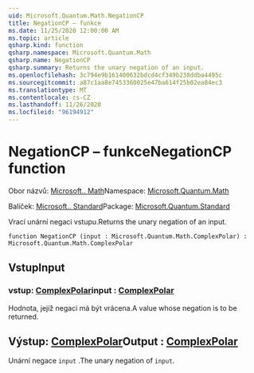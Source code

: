 ```yaml
---
uid: Microsoft.Quantum.Math.NegationCP
title: NegationCP – funkce
ms.date: 11/25/2020 12:00:00 AM
ms.topic: article
qsharp.kind: function
qsharp.namespace: Microsoft.Quantum.Math
qsharp.name: NegationCP
qsharp.summary: Returns the unary negation of an input.
ms.openlocfilehash: 3c794e9b161400632bdcd4cf349b238ddba4495c
ms.sourcegitcommit: a87c1aa8e7453360025e47ba614f25b02ea84ec3
ms.translationtype: MT
ms.contentlocale: cs-CZ
ms.lasthandoff: 11/26/2020
ms.locfileid: "96194912"
---
```

# <a name="negationcp-function"></a><span data-ttu-id="a5b3d-102">NegationCP – funkce</span><span class="sxs-lookup"><span data-stu-id="a5b3d-102">NegationCP function</span></span>

<span data-ttu-id="a5b3d-103">Obor názvů: [Microsoft.. Math](xref:Microsoft.Quantum.Math)</span><span class="sxs-lookup"><span data-stu-id="a5b3d-103">Namespace: [Microsoft.Quantum.Math](xref:Microsoft.Quantum.Math)</span></span>

<span data-ttu-id="a5b3d-104">Balíček: [Microsoft.. Standard](https://nuget.org/packages/Microsoft.Quantum.Standard)</span><span class="sxs-lookup"><span data-stu-id="a5b3d-104">Package: [Microsoft.Quantum.Standard](https://nuget.org/packages/Microsoft.Quantum.Standard)</span></span>


<span data-ttu-id="a5b3d-105">Vrací unární negaci vstupu.</span><span class="sxs-lookup"><span data-stu-id="a5b3d-105">Returns the unary negation of an input.</span></span>

```qsharp
function NegationCP (input : Microsoft.Quantum.Math.ComplexPolar) : Microsoft.Quantum.Math.ComplexPolar
```


## <a name="input"></a><span data-ttu-id="a5b3d-106">Vstup</span><span class="sxs-lookup"><span data-stu-id="a5b3d-106">Input</span></span>

### <a name="input--complexpolar"></a><span data-ttu-id="a5b3d-107">vstup: [ComplexPolar](xref:Microsoft.Quantum.Math.ComplexPolar)</span><span class="sxs-lookup"><span data-stu-id="a5b3d-107">input : [ComplexPolar](xref:Microsoft.Quantum.Math.ComplexPolar)</span></span>

<span data-ttu-id="a5b3d-108">Hodnota, jejíž negaci má být vrácena.</span><span class="sxs-lookup"><span data-stu-id="a5b3d-108">A value whose negation is to be returned.</span></span>



## <a name="output--complexpolar"></a><span data-ttu-id="a5b3d-109">Výstup: [ComplexPolar](xref:Microsoft.Quantum.Math.ComplexPolar)</span><span class="sxs-lookup"><span data-stu-id="a5b3d-109">Output : [ComplexPolar](xref:Microsoft.Quantum.Math.ComplexPolar)</span></span>

<span data-ttu-id="a5b3d-110">Unární negace `input` .</span><span class="sxs-lookup"><span data-stu-id="a5b3d-110">The unary negation of `input`.</span></span>